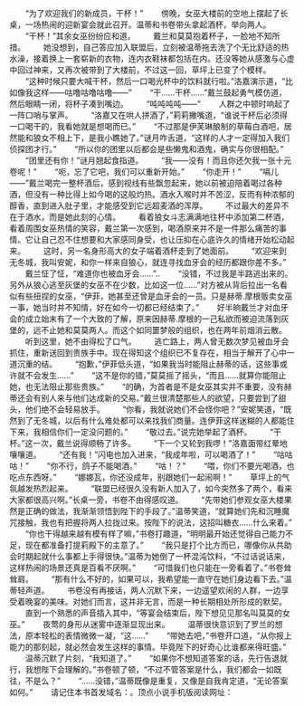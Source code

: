 　　“为了欢迎我们的新成员，干杯！”
　　傍晚，女巫大楼前的空地上摆起了长桌，一场热闹的迎新宴会就此召开。温蒂和书卷带头拿起酒杯，举向两人。
　　“干杯！”其余女巫纷纷应和道。
　　戴兰和莫莫抱着杯子，一脸地不知所措。
　　她没想到，自己答应加入联盟后，立刻被温蒂拖去洗了个无比舒适的热水澡，接着换上一套崭新的衣物，连内衣鞋袜都包括在内。还没等她从感激与心虚中回过神来，又再次被带到了大楼前，不过这一回，草坪上已变了个模样。
　　“这种时候只要大喊干杯，然后一口喝光杯中的饮料就行啦。”洛嘉演示道，“比如像我这样——咕噜咕噜咕噜——”
　　“干……干杯……”戴兰鼓起勇气模仿道，然后眼睛一闭，将杯子凑到嘴边。
　　“吨吨吨吨——”
　　人群之中顿时响起了一阵口哨与掌声。
　　“洛嘉又在哄人拼酒了，”莉莉撇嘴道，“谁说干杯后必须得一口喝干的，我看她就是想喝而已。”
　　“不过那是伊芙琳酿制的草莓白酒吧，居然能和狼女不相上下，是我小瞧她了。”谜月咋舌道，“这样的人才一定得加入我们侦探团才行。”
　　“所以你的团里以后都会是些懒鬼和酒鬼，确实与你很相配。”
　　“团里还有你！”谜月翘起食指道。
　　“我——没有！而且你还欠我一张十元卷呢！”
　　“呃，忘了它吧，我们可以重新开始。”
　　“你走开！”
　　“嗝儿——”戴兰喝完一整杯酒后，感到视线有些飘忽起来，她以前被迫陪着喝过各种酒，但没有一种比得上如今喝的这般灼热。酒水入喉时并不苦涩，反而有种浓郁的醇香，直到进入肚子里，才能感受到它远超麦酒的浑厚。
　　不过最大的差异不在于酒水，而是她此刻的心情。
　　看着狼女斗志满满地往杯中添加第二杯酒，看着周围女巫热情的笑容，戴兰第一次感到，喝酒原来并不是一件那么痛苦的事情。它让自己忍不住想要和大家感同身受，也让压抑在心底许久的情绪开始松动起来。
　　这时，另一名身形高大的女子端着酒杯走到了她面前。
　　“欢迎来到无冬城，我叫安妮，和你一样来自狼心，就连寻找血牙会的经历都跟你差不多。”
　　戴兰怔了怔，“难道你也被血牙会……”..
　　“没错，不过我是半路逃出来的。另外从狼心逃至灰堡的女巫不在少数，比如这一位……”对方被从背后拉出一名看似有些扭捏的女巫，“伊菲，她甚至还曾是血牙会的一员。只是赫蒂.摩根贩卖女巫一事，她当时并不知情，好在如今一切都已经结束了。”
　　好半晌戴兰才对血牙会的成立始末有了一个大致的了解，原来因赫蒂.摩根的一己私欲而被迫流落到灰堡的，远不止她和莫莫两人。而这个如同噩梦般的组织，也在两年前烟消云散。
　　听到这里，她不由得松了口气。
　　逃亡路上，两人曾无数次梦见被血牙会抓住，重新送回到贵族手中。现在得知这个组织已不复存在，相当于解开了心中一道沉重的结。
　　“抱歉，”伊菲低头道，“如果我当时能阻止赫蒂的话，这些事或许就不会发生……”
　　“这不是你的错，”莫莫摇了摇头，“而且……就算你能阻止她，也无法阻止那些贵族。”
　　“的确，为首者是不是女巫其实并不重要，没有赫蒂还会有别人来与他们达成新的交易。”戴兰很清楚那些人的欲望，只要尝到了甜头，他们绝不会轻易放手。
　　“你看，我就说她们不会怪你吧？”安妮笑道，“既然到了无冬城，以后有什么难处都可以来找我们商量。连伊菲这样迷糊的人都能住下来，我相信你们一定没问题的。”
　　“敬过去。”说完她举起了酒杯。
　　“干杯。”这一次，戴兰说得顺畅了许多。
　　“下一个又轮到我啰！”洛嘉面带红晕地嚷嚷道。
　　“还有我！”闪电也加入进来，“我成年啦，可以喝酒了！”
　　“咕咕咕！”
　　“你不行，鸽子不能喝酒。”
　　“咕！？”
　　“喂，你们不要光喝酒，也吃点东西呀。”
　　“娜娜瓦，你还没成年，别跟她们一起闹啊！”
　　草坪上的气氛越发热烈起来。
　　“联盟已经很久没有新人加入了，如今突然多了两个，看来大家都很高兴啊。”长桌一旁，书卷不由得感叹道。
　　“先带她们参观女巫大楼果然是正确的做法，我渐渐领悟到陛下的手段了。”温蒂笑道，“就算她们先和沉睡魔咒接触，我也有把握将两人拉拢过来。按陛下的说法，这招叫糖衣……什么来着。”
　　“你也干得越来越有模有样了嘛，”书卷打趣道，“明明最开始还觉得自己能力不足，现在都准备打提莉殿下的主意了。”
　　“我只是打个比方而已，哪像你从共助会时期起就什么事都上手得很快。”温蒂为她倒了一杯混沌饮料，“不过话说话来，这样热闹的场景还真是百看不厌啊。”
　　“可惜我们也只能在一旁看着了。”书卷耸耸肩。
　　“那有什么不好的，如果可以，我希望能一直守在她们身边看下去。”温蒂轻声道。
　　书卷没有再接话，两人沉默下来，一边遥望欢闹的人群，一边享受着晚宴的美味。对她们而言，这并非无言，而是一种长期相处所形成的默契。
　　直到一个熟悉的声音插入其中，“等宴会结束后，陛下想见见那名叫莫莫的女巫。”
　　夜莺的身形从迷雾中逐渐显现出来。
　　温蒂很快意识到了罗兰的想法，原本轻松的表情微微一凝，“这……”
　　“带她去吧，”书卷开口道，“从你报上能力的那刻起，就必然会发生这样的事情。毕竟陛下的好奇心比谁都来得旺盛。”
　　温蒂沉默了片刻，“我知道了。”
　　“如果你不想知道答案的话，先行告退就行，我想陛下会理解的。”书卷顿了顿，“不过不管答案是什么，我们都会一如既往，不是么？”
　　“……没错，”温蒂既像是重复，又像是自我肯定道，“无论答案如何。”
　　请记住本书首发域名：。顶点小说手机版阅读网址：
